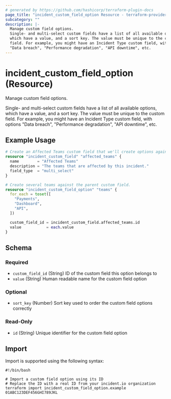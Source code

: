 ```yaml
---
# generated by https://github.com/hashicorp/terraform-plugin-docs
page_title: "incident_custom_field_option Resource - terraform-provider-incident"
subcategory: ""
description: |-
  Manage custom field options.
  Single- and multi-select custom fields have a list of all available options,
  which have a value, and a sort key. The value must be unique to the custom
  field. For example, you might have an Incident Type custom field, with options
  "Data breach", "Performance degradation", "API downtime", etc.
---
```


# incident_custom_field_option (Resource)

Manage custom field options.

Single- and multi-select custom fields have a list of all available options,
which have a value, and a sort key. The value must be unique to the custom
field. For example, you might have an Incident Type custom field, with options
"Data breach", "Performance degradation", "API downtime", etc.

## Example Usage

```terraform
# Create an Affected Teams custom field that we'll create options against.
resource "incident_custom_field" "affected_teams" {
  name        = "Affected Teams"
  description = "The teams that are affected by this incident."
  field_type  = "multi_select"
}

# Create several teams against the parent custom field.
resource "incident_custom_field_option" "teams" {
  for_each = toset([
    "Payments",
    "Dashboard",
    "API",
  ])

  custom_field_id = incident_custom_field.affected_teams.id
  value           = each.value
}
```

<!-- schema generated by tfplugindocs -->
## Schema

### Required

- `custom_field_id` (String) ID of the custom field this option belongs to
- `value` (String) Human readable name for the custom field option

### Optional

- `sort_key` (Number) Sort key used to order the custom field options correctly

### Read-Only

- `id` (String) Unique identifier for the custom field option

## Import

Import is supported using the following syntax:

```shell
#!/bin/bash

# Import a custom field option using its ID
# Replace the ID with a real ID from your incident.io organization
terraform import incident_custom_field_option.example 01ABC123DEF456GHI789JKL
```
